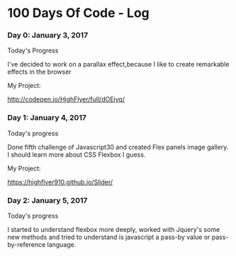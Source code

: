 # 100 Days Of Code - Log


### Day 0: January 3, 2017

Today's Progress

I've decided to work on a parallax effect,because I like to create remarkable effects in the browser

My Project: 

http://codepen.io/HighFlyer/full/dOEjyq/

### Day 1: January 4, 2017

Today's progress

Done fifth challenge of Javascript30 and created Flex panels image gallery. I should learn more about CSS Flexbox I guess.

My Project:

https://highflyer910.github.io/Slider/

### Day 2: January 5, 2017

Today's progress

I started to understand flexbox more deeply, worked with Jquery's some new methods and tried to understand is javascript a pass-by value or pass-by-reference language.
